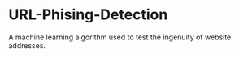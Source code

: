 # URL-Phising-Detection
A machine learning algorithm used to test the ingenuity of website addresses.
